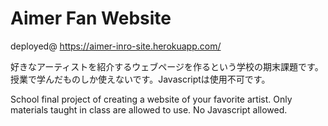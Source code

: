 # Aimer Fan Website

deployed@ https://aimer-inro-site.herokuapp.com/

好きなアーティストを紹介するウェブページを作るという学校の期末課題です。
授業で学んだものしか使えないです。Javascriptは使用不可です。

School final project of creating a website of your favorite artist.
Only materials taught in class are allowed to use. No Javascript allowed.
